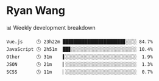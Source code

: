 # Ryan Wang

 <!-- waka-box start -->
📊 Weekly development breakdown
```text
Vue.js     🕓 23h22m ██████████████████████▉░░░░ 84.7%
JavaScript 🕓 2h51m  ██▊░░░░░░░░░░░░░░░░░░░░░░░░ 10.4%
Other      🕓 31m    ▌░░░░░░░░░░░░░░░░░░░░░░░░░░  1.9%
JSON       🕓 21m    ▎░░░░░░░░░░░░░░░░░░░░░░░░░░  1.3%
SCSS       🕓 11m    ▏░░░░░░░░░░░░░░░░░░░░░░░░░░  0.7%
```
<!-- Powered by https://github.com/YouEclipse/waka-box-go . -->
<!-- waka-box end -->